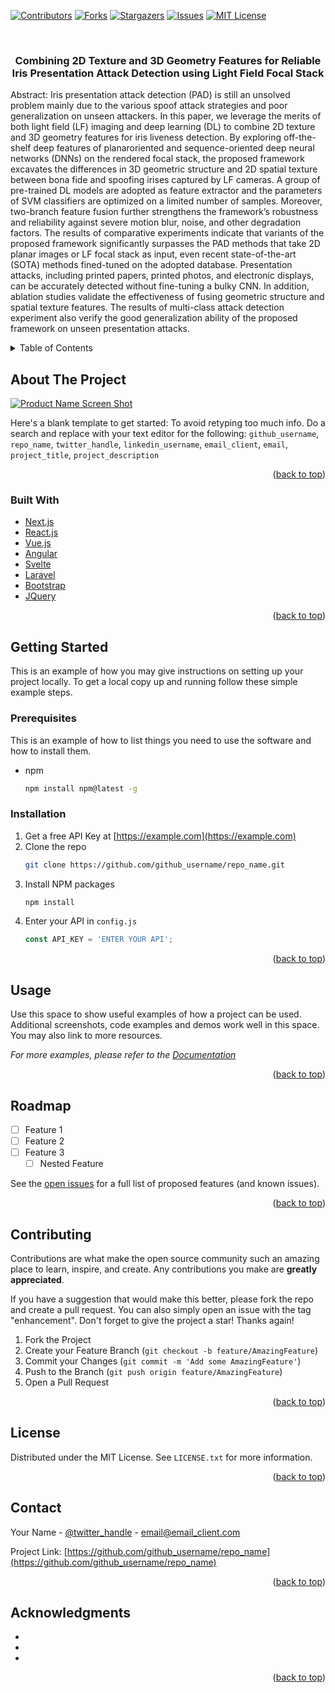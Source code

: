 <div id="top"></div>
<!--
*** Thanks for checking out the Best-README-Template. If you have a suggestion
*** that would make this better, please fork the repo and create a pull request
*** or simply open an issue with the tag "enhancement".
*** Don't forget to give the project a star!
*** Thanks again! Now go create something AMAZING! :D
-->



<!-- PROJECT SHIELDS -->
<!--
*** I'm using markdown "reference style" links for readability.
*** Reference links are enclosed in brackets [ ] instead of parentheses ( ).
*** See the bottom of this document for the declaration of the reference variables
*** for contributors-url, forks-url, etc. This is an optional, concise syntax you may use.
*** https://www.markdownguide.org/basic-syntax/#reference-style-links
-->
[![Contributors][contributors-shield]][contributors-url]
[![Forks][forks-shield]][forks-url]
[![Stargazers][stars-shield]][stars-url]
[![Issues][issues-shield]][issues-url]
[![MIT License][license-shield]][license-url]



<!-- PROJECT LOGO -->
<br />
<div align="center">
  <a href="https://github.com/luozhengquan/LFLD">
  </a>

<h3 align="center">Combining 2D Texture and 3D Geometry Features for Reliable Iris Presentation Attack Detection using Light Field Focal Stack</h3>

  <p align="left">
    Abstract: Iris presentation attack detection (PAD) is still an unsolved problem mainly due to the various spoof attack strategies and poor generalization on unseen attackers. In this paper, we leverage the merits of both light field (LF) imaging and deep learning (DL) to combine 2D texture and 3D geometry features for iris liveness detection. By exploring off-the-shelf deep features of planaroriented and sequence-oriented deep neural networks (DNNs) on the rendered focal stack, the proposed framework excavates the differences in 3D geometric structure and 2D spatial texture between bona fide and spoofing irises captured by LF cameras. A
group of pre-trained DL models are adopted as feature extractor and the parameters of SVM classifiers are optimized on a limited number of samples. Moreover, two-branch feature fusion further strengthens the framework’s robustness and reliability against severe motion blur, noise, and other degradation factors. The results of comparative experiments indicate that variants of the proposed framework significantly surpasses the PAD methods that take 2D planar images or LF focal stack as input, even recent state-of-the-art (SOTA) methods fined-tuned on the adopted database. Presentation attacks, including printed papers, printed photos, and electronic displays, can be accurately detected without fine-tuning a bulky CNN. In addition, ablation studies validate the effectiveness of fusing geometric structure and spatial texture features. The results of multi-class attack detection experiment also verify the good generalization ability of the proposed framework on unseen presentation attacks.
  </p>
</div>



<!-- TABLE OF CONTENTS -->
<details>
  <summary>Table of Contents</summary>
  <ol>
    <li>
      <a href="#about-the-project">About The Project</a>
      <ul>
        <li><a href="#built-with">Built With</a></li>
      </ul>
    </li>
    <li>
      <a href="#getting-started">Getting Started</a>
      <ul>
        <li><a href="#prerequisites">Prerequisites</a></li>
        <li><a href="#installation">Installation</a></li>
      </ul>
    </li>
    <li><a href="#usage">Usage</a></li>
    <li><a href="#roadmap">Roadmap</a></li>
    <li><a href="#contributing">Contributing</a></li>
    <li><a href="#license">License</a></li>
    <li><a href="#contact">Contact</a></li>
    <li><a href="#acknowledgments">Acknowledgments</a></li>
  </ol>
</details>



<!-- ABOUT THE PROJECT -->
## About The Project

[![Product Name Screen Shot][product-screenshot]](https://example.com)

Here's a blank template to get started: To avoid retyping too much info. Do a search and replace with your text editor for the following: `github_username`, `repo_name`, `twitter_handle`, `linkedin_username`, `email_client`, `email`, `project_title`, `project_description`

<p align="right">(<a href="#top">back to top</a>)</p>



### Built With

* [Next.js](https://nextjs.org/)
* [React.js](https://reactjs.org/)
* [Vue.js](https://vuejs.org/)
* [Angular](https://angular.io/)
* [Svelte](https://svelte.dev/)
* [Laravel](https://laravel.com)
* [Bootstrap](https://getbootstrap.com)
* [JQuery](https://jquery.com)

<p align="right">(<a href="#top">back to top</a>)</p>



<!-- GETTING STARTED -->
## Getting Started

This is an example of how you may give instructions on setting up your project locally.
To get a local copy up and running follow these simple example steps.

### Prerequisites

This is an example of how to list things you need to use the software and how to install them.
* npm
  ```sh
  npm install npm@latest -g
  ```

### Installation

1. Get a free API Key at [https://example.com](https://example.com)
2. Clone the repo
   ```sh
   git clone https://github.com/github_username/repo_name.git
   ```
3. Install NPM packages
   ```sh
   npm install
   ```
4. Enter your API in `config.js`
   ```js
   const API_KEY = 'ENTER YOUR API';
   ```

<p align="right">(<a href="#top">back to top</a>)</p>



<!-- USAGE EXAMPLES -->
## Usage

Use this space to show useful examples of how a project can be used. Additional screenshots, code examples and demos work well in this space. You may also link to more resources.

_For more examples, please refer to the [Documentation](https://example.com)_

<p align="right">(<a href="#top">back to top</a>)</p>



<!-- ROADMAP -->
## Roadmap

- [ ] Feature 1
- [ ] Feature 2
- [ ] Feature 3
    - [ ] Nested Feature

See the [open issues](https://github.com/github_username/repo_name/issues) for a full list of proposed features (and known issues).

<p align="right">(<a href="#top">back to top</a>)</p>



<!-- CONTRIBUTING -->
## Contributing

Contributions are what make the open source community such an amazing place to learn, inspire, and create. Any contributions you make are **greatly appreciated**.

If you have a suggestion that would make this better, please fork the repo and create a pull request. You can also simply open an issue with the tag "enhancement".
Don't forget to give the project a star! Thanks again!

1. Fork the Project
2. Create your Feature Branch (`git checkout -b feature/AmazingFeature`)
3. Commit your Changes (`git commit -m 'Add some AmazingFeature'`)
4. Push to the Branch (`git push origin feature/AmazingFeature`)
5. Open a Pull Request

<p align="right">(<a href="#top">back to top</a>)</p>



<!-- LICENSE -->
## License

Distributed under the MIT License. See `LICENSE.txt` for more information.

<p align="right">(<a href="#top">back to top</a>)</p>



<!-- CONTACT -->
## Contact

Your Name - [@twitter_handle](https://twitter.com/twitter_handle) - email@email_client.com

Project Link: [https://github.com/github_username/repo_name](https://github.com/github_username/repo_name)

<p align="right">(<a href="#top">back to top</a>)</p>



<!-- ACKNOWLEDGMENTS -->
## Acknowledgments

* []()
* []()
* []()

<p align="right">(<a href="#top">back to top</a>)</p>



<!-- MARKDOWN LINKS & IMAGES -->
<!-- https://www.markdownguide.org/basic-syntax/#reference-style-links -->
[contributors-shield]: https://img.shields.io/github/contributors/luozhengquan/LFLD.svg?style=for-the-badge
[contributors-url]: https://github.com/luozhengquan/LFLD/graphs/contributors
[forks-shield]: https://img.shields.io/github/forks/luozhengquan/LFLD.svg?style=for-the-badge
[forks-url]: https://github.com/luozhengquan/LFLD/network/members
[stars-shield]: https://img.shields.io/github/stars/luozhengquan/LFLD.svg?style=for-the-badge
[stars-url]: https://github.com/luozhengquan/LFLD/stargazers
[issues-shield]: https://img.shields.io/github/issues/luozhengquan/LFLD.svg?style=for-the-badge
[issues-url]: https://github.com/luozhengquan/LFLD/issues
[license-shield]: https://img.shields.io/github/license/luozhengquan/LFLD.svg?style=for-the-badge
[license-url]: https://github.com/luozhengquan/LFLD/blob/master/LICENSE.txt
[product-screenshot]: images/screenshot.png
